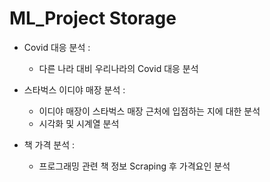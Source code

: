 # ML_Project Storage

* Covid 대응 분석 :
  - 다른 나라 대비 우리나라의 Covid 대응 분석
  
* 스타벅스 이디야 매장 분석 :
  - 이디야 매장이 스타벅스 매장 근처에 입점하는 지에 대한 분석
  - 시각화 및 시계열 분석
  
* 책 가격 분석 :
  - 프로그래밍 관련 책 정보 Scraping 후 가격요인 분석
